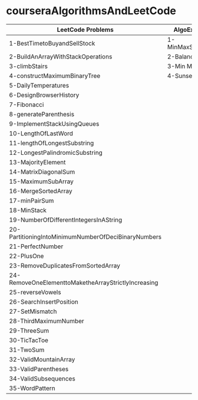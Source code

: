 # courseraAlgorithmsAndLeetCode
| LeetCode Problems  | AlgoExpert Problems |
| ------------- | ------------- |
| 1-BestTimetoBuyandSellStock  | 1-MinMaxStackConstruction  |
| 2-BuildAnArrayWithStackOperations  |2-Balanced Brackets  |
| 3-climbStairs  | 3-Min Max Stack |
| 4-constructMaximumBinaryTree  | 4-Sunset Views |
| 5-DailyTemperatures  |
| 6-DesignBrowserHistory  |
| 7-Fibonacci  |
| 8-generateParenthesis  |
| 9-ImplementStackUsingQueues  |
| 10-LengthOfLastWord  |
| 11-lengthOfLongestSubstring  |
| 12-LongestPalindromicSubstring  |
| 13-MajorityElement  |
| 14-MatrixDiagonalSum  |
| 15-MaximumSubArray  |
| 16-MergeSortedArray  |
| 17-minPairSum  |
| 18-MinStack  |
| 19-NumberOfDifferentIntegersInAString  |
| 20-PartitioningIntoMinimumNumberOfDeciBinaryNumbers  |
| 21-PerfectNumber  |
| 22-PlusOne  |
| 23-RemoveDuplicatesFromSortedArray  |
| 24-RemoveOneElementtoMaketheArrayStrictlyIncreasing  |
| 25-reverseVowels  |
| 26-SearchInsertPosition  |
| 27-SetMismatch  |
| 28-ThirdMaximumNumber  |
| 29-ThreeSum  |
| 30-TicTacToe  |
| 31-TwoSum  |
| 32-ValidMountainArray  |
| 33-ValidParentheses  |
| 34-ValidSubsequences  |
| 35-WordPattern  |



